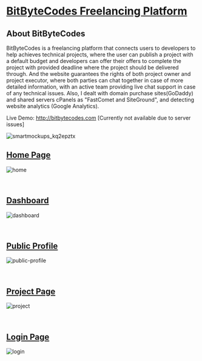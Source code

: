 # [BitByteCodes Freelancing Platform](http://bitbytecodes.com)

## About BitByteCodes
BitByteCodes is a freelancing platform that connects users to developers to help achieves technical projects, where the user can publish a project with a default budget and developers can offer their offers to complete the project with provided deadline where the project should be delivered through. And the website guarantees the rights of both project owner and project executor, where both parties can chat together in case of more detailed information, with an active team providing live chat support in case of any technical issues. Also, I dealt with domain purchase sites(GoDaddy) and shared servers cPanels as "FastComet and SiteGround", and detecting website analytics (Google Analytics). 

Live Demo: http://bitbytecodes.com [Currently not available due to server issues]

![smartmockups_kq2epztx](https://user-images.githubusercontent.com/71105404/178721812-d7f65c70-639d-4640-b01d-88ed798a874b.jpg)


## [Home Page](http://bitbytecodes.com)
![home](https://user-images.githubusercontent.com/71105404/178722214-50ba8987-cf4a-4bd6-a19b-d6dcc9d6e937.png)

<br>

## [Dashboard](http://bitbytecodes.com/codeup/profile.php)
![dashboard](https://user-images.githubusercontent.com/71105404/178722307-3fc5f66d-7d9e-432e-96d9-b413c7e44c37.png)

<br>

## [Public Profile](http://bitbytecodes.com/codeup/public-profile.php)
![public-profile](https://user-images.githubusercontent.com/71105404/178722508-ded50e61-d4f8-4998-b7d6-cdf487947d3b.png)

<br>

## [Project Page](http://bitbytecodes.com/codeup/item/?id=1)
![project](https://user-images.githubusercontent.com/71105404/178722591-c4ad6173-a142-4e71-956b-5bbe5b7fe2c3.png)

<br>

## [Login Page](http://bitbytecodes.com/codeup/login.php)
![login](https://user-images.githubusercontent.com/71105404/178722781-2f660ab4-8810-4e31-b2f0-aa9fdfd4d6e9.png)
